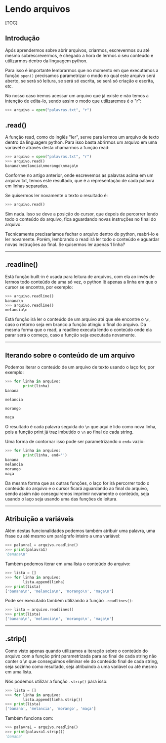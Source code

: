 # Lendo arquivos



[TOC]

## Introdução

Após aprendermos sobre abrir arquivos, criarmos, escrevermos ou até mesmo sobrescrevermos, é chegado a hora de lermos o seu conteúdo e utilizarmos dentro da linguagem python. 

Para isso é importante lembrarmos que no momento em que executamos a função `open()` precisamos parametrizar o modo no qual este arquivo será aberto, se será só leitura, se será só escrita, se será só criação e escrita, etc. 

No nosso caso iremos acessar um arquivo que já existe e não temos a intenção de edita-lo, sendo assim o modo que utilizaremos é o "r":

```python
>>> arquivo = open("palavras.txt", "r")

```



## .read()

A função read, como do inglês "ler", serve para lermos um arquivo de texto dentro da linguagem python. Para isso basta abrirmos um arquivo em uma variável e através desta chamarmos a função read:

```python
>>> arquivo = open("palavras.txt", "r")
>>> arquivo.read()
banana\nmelancia\nmorango\nmaça\n
```

 Conforme no artigo anterior, onde escrevemos as palavras acima em um arquivo txt, temos este resultado, que é a representação de cada palavra em linhas separadas.

Se quisermos ler novamente o texto o resultado é:

```python
>>> arquivo.read()

```

Sim nada. Isso se deve a posição do cursor, que depois de percorrer lendo todo o conteúdo do arquivo, fica aguardando novas instruções no final do arquivo. 

Tecnicamente precisaríamos fechar o arquivo dentro do python, reabri-lo e ler novamente. Porém, lembrando o read irá ler todo o conteúdo e aguardar novas instruções ao final. Se quisermos ler apenas 1 linha?

------



## .readline()

Está função built-in é usada para leitura de arquivos, com ela ao invés de lermos todo conteúdo de uma só vez, o python lê apenas a linha em que o cursor se encontra, por exemplo:

```python
>>> arquivo.readline()
banana\n
>>> arquivo.readline()
melancia\n
```

Está função irá ler o conteúdo de um arquivo até que ele encontre o `\n`, caso o retorno seja em branco a função atingiu o final do arquivo. Da mesma forma que o read, a readline executa lendo o conteúdo onde ela parar será o começo, caso a função seja executada novamente. 

------



## Iterando sobre o conteúdo de um arquivo

Podemos iterar o conteúdo de um arquivo de texto usando o laço for, por exemplo:

```python
>>> for linha in arquivo:
        print(linha)
banana

melancia

morango

maça

```

O resultado é cada palavra seguida do `\n` que aqui é lido como nova linha, pois a função print já traz imbutido o `\n` ao final de cada string.

Uma forma de contornar isso pode ser parametrizando o `end=` vazio:

```python
>>> for linha in arquivo:
        print(linha, end='')
banana
melancia
morango
maça
```

Da mesma forma que as outras funções, o laço for irá percorrer todo o conteúdo do arquivo e o cursor ficará aguardando ao final do arquivo, sendo assim não conseguiremos imprimir novamente o conteúdo, seja usando o laço seja usando uma das funções de leitura.

------



## Atribuição a variáveis

Além destas funcionalidades podemos também atribuir uma palavra, uma frase ou até mesmo um parágrafo inteiro a uma variável:

```python
>>> palavra1 = arquivo.readline()
>>> print(palavra1)
'banana\n'
```

Também podemos iterar em uma lista o conteúdo do arquivo:

```python
>>> lista = []
>>> for linha in arquivo:
        lista.append(linha)
>>> print(lista)
['banana\n', 'melancia\n', 'morango\n', 'maça\n']
```

Pode ser executado também utilizando a função `.readlines()`:

```python
>>> lista = arquivo.readlines()
>>> print(lista)
['banana\n', 'melancia\n', 'morango\n', 'maça\n']
```

------



## .strip()

Como visto apenas quando utilizamos a iteração sobre o conteúdo do arquivo com a função print parametrizada para ao final de cada string não conter o \n que conseguimos eliminar ele do conteúdo final de cada string, seja sozinho como resultado, seja atribuindo a uma variável ou até mesmo em uma lista.

Nós podemos utilizar a função `.strip()` para isso:

```python
>>> lista = []
>>> for linha in arquivo:
        lista.append(linha.strip())
>>> print(lista)
['banana', 'melancia', 'morango', 'maça']
```

Também funciona com:

```python
>>> palavra1 = arquivo.readline()
>>> print(palavra1.strip())
'banana'
```







